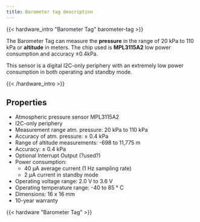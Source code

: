 ```yaml
---
title: Barometer tag description
---
```


{{< hardware_intro "Barometer Tag" barometer-tag >}}

The Barometer Tag can measure the **pressure** in the range of 20 kPa to 110 kPa or **altitude** in meters. The chip used is **MPL3115A2** low power consumption and accuracy ±0.4kPa.

This sensor is a digital I2C-only periphery with an extremely low power consumption in both operating and standby mode.

{{< /hardware_intro >}}

## Properties

* Atmospheric pressure sensor MPL3115A2
* I2C-only periphery
* Measurement range atm. pressure: 20 kPa to 110 kPa
* Accuracy of atm. pressure: ± 0.4 kPa
* Range of altitude measurements: -698 to 11,775 m
* Accuracy: ± 0.4 kPa
* Optional Interrupt Output (?used?)
* Power consumption:
	* 40 μA average current (1 Hz sampling rate)
	* 2 μA current in standby mode
* Operating voltage range: 2.0 V to 3.6 V
* Operating temperature range: -40 to 85 ° C
* Dimensions: 16 x 16 mm
* 10-year warranty

{{< hardware "Barometer Tag" >}}
